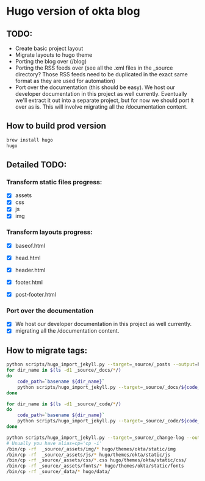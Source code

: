 # Hugo version of okta blog
## TODO:

- Create basic project layout
- Migrate layouts to hugo theme
- Porting the blog over (/blog)
- Porting the RSS feeds over (see all the .xml files in the _source directory?
Those RSS feeds need to be duplicated in the exact same format as they are
used for automation)
- Port over the documentation (this should be easy). We host our developer
documentation in this project as well currently. Eventually we'll extract it
out into a separate project, but for now we should port it over as is.
This will involve migrating all the /documentation content.

## How to build prod version
```bash
brew install hugo
hugo
```

## Detailed TODO:
### Transform static files progress:
- [x] assets
- [x] css
- [x] js
- [x] img

### Transform layouts progress:
- [x] baseof.html
- [x] head.html
- [x] header.html
- [x] footer.html
- [x] post-footer.html


### Port over the documentation 
- [x] We host our developer documentation in this project as well currently. 
- [x] migrating all the /documentation content.

## How to migrate tags:
```bash
python scripts/hugo_import_jekyll.py --target=_source/_posts --output=hugo/content/blog
for dir_name in $(ls -d1 _source/_docs/*/)
do
    code_path=`basename ${dir_name}`
    python scripts/hugo_import_jekyll.py --target=_source/_docs/${code_path} --output=hugo/content/docs/${code_path}
done

for dir_name in $(ls -d1 _source/_code/*/)
do
    code_path=`basename ${dir_name}`
    python scripts/hugo_import_jekyll.py --target=_source/_code/${code_path} --output=hugo/content/code/${code_path}
done

python scripts/hugo_import_jekyll.py --target=_source/_change-log --output=hugo/content/docs/change-log
# Usually you have alias=cp='cp -i'
/bin/cp -rf  _source/_assets/img/* hugo/themes/okta/static/img
/bin/cp -rf  _source/_assets/js/* hugo/themes/okta/static/js
/bin/cp -rf _source/_assets/css/*.css hugo/themes/okta/static/css/
/bin/cp -rf _source/_assets/fonts/* hugo/themes/okta/static/fonts
/bin/cp -rf _source/_data/* hugo/data/
```
